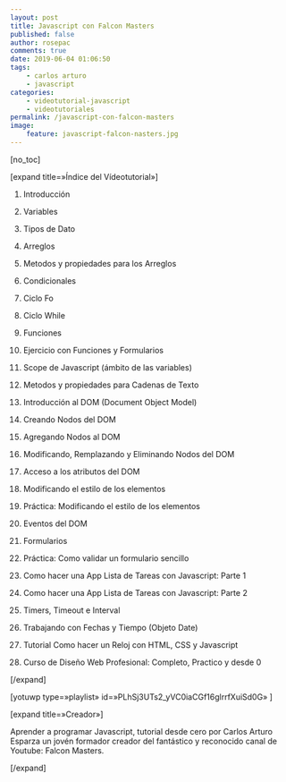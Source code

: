 ```yaml
---
layout: post
title: Javascript con Falcon Masters
published: false
author: rosepac
comments: true
date: 2019-06-04 01:06:50
tags:
    - carlos arturo
    - javascript
categories:
    - videotutorial-javascript
    - videotutoriales
permalink: /javascript-con-falcon-masters
image:
    feature: javascript-falcon-nasters.jpg
---
```

[no_toc]
  
[expand title=&#187;Índice del Vídeotutorial&#187;]
  
1. Introducción
  
2. Variables
  
3. Tipos de Dato
  
4. Arreglos
  
5. Metodos y propiedades para los Arreglos
  
6. Condicionales
  
7. Ciclo Fo
  
8. Ciclo While
  
9. Funciones
  
10. Ejercicio con Funciones y Formularios
  
11. Scope de Javascript (ámbito de las variables)
  
12. Metodos y propiedades para Cadenas de Texto
  
13. Introducción al DOM (Document Object Model)
  
14. Creando Nodos del DOM
  
15. Agregando Nodos al DOM
  
16. Modificando, Remplazando y Eliminando Nodos del DOM
  
17. Acceso a los atributos del DOM
  
18. Modificando el estilo de los elementos
  
19. Práctica: Modificando el estilo de los elementos
  
20. Eventos del DOM
  
21. Formularios
  
22. Práctica: Como validar un formulario sencillo
  
23. Como hacer una App Lista de Tareas con Javascript: Parte 1
  
24. Como hacer una App Lista de Tareas con Javascript: Parte 2
  
25. Timers, Timeout e Interval
  
26. Trabajando con Fechas y Tiempo (Objeto Date)
  
27. Tutorial Como hacer un Reloj con HTML, CSS y Javascript
  
28. Curso de Diseño Web Profesional: Completo, Practico y desde 0
  
[/expand]

[yotuwp type=&#187;playlist&#187; id=&#187;PLhSj3UTs2_yVC0iaCGf16glrrfXuiSd0G&#187; ]

[expand title=&#187;Creador&#187;]
  
Aprender a programar Javascript, tutorial desde cero por Carlos Arturo Esparza un jovén formador creador del fantástico y reconocido canal de Youtube: Falcon Masters.
  
[/expand]